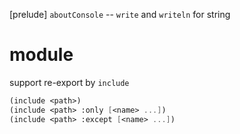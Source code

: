 [prelude] `aboutConsole` -- `write` and `writeln` for string

# module

support re-export by `include`

```scheme
(include <path>)
(include <path> :only [<name> ...])
(include <path> :except [<name> ...])
```
